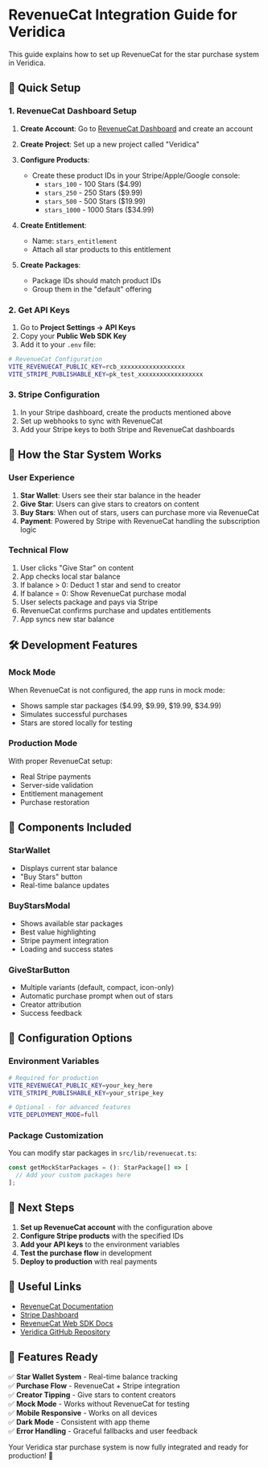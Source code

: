 # RevenueCat Integration Guide for Veridica

This guide explains how to set up RevenueCat for the star purchase system in Veridica.

## 🚀 Quick Setup

### 1. RevenueCat Dashboard Setup

1. **Create Account**: Go to [RevenueCat Dashboard](https://app.revenuecat.com) and create an account
2. **Create Project**: Set up a new project called "Veridica"
3. **Configure Products**:
   - Create these product IDs in your Stripe/Apple/Google console:
     - `stars_100` - 100 Stars ($4.99)
     - `stars_250` - 250 Stars ($9.99) 
     - `stars_500` - 500 Stars ($19.99)
     - `stars_1000` - 1000 Stars ($34.99)

4. **Create Entitlement**:
   - Name: `stars_entitlement`
   - Attach all star products to this entitlement

5. **Create Packages**:
   - Package IDs should match product IDs
   - Group them in the "default" offering

### 2. Get API Keys

1. Go to **Project Settings → API Keys**
2. Copy your **Public Web SDK Key**
3. Add it to your `.env` file:

```bash
# RevenueCat Configuration
VITE_REVENUECAT_PUBLIC_KEY=rcb_xxxxxxxxxxxxxxxxxx
VITE_STRIPE_PUBLISHABLE_KEY=pk_test_xxxxxxxxxxxxxxxxxx
```

### 3. Stripe Configuration

1. In your Stripe dashboard, create the products mentioned above
2. Set up webhooks to sync with RevenueCat
3. Add your Stripe keys to both Stripe and RevenueCat dashboards

## 🌟 How the Star System Works

### User Experience
1. **Star Wallet**: Users see their star balance in the header
2. **Give Star**: Users can give stars to creators on content
3. **Buy Stars**: When out of stars, users can purchase more via RevenueCat
4. **Payment**: Powered by Stripe with RevenueCat handling the subscription logic

### Technical Flow
1. User clicks "Give Star" on content
2. App checks local star balance
3. If balance > 0: Deduct 1 star and send to creator
4. If balance = 0: Show RevenueCat purchase modal
5. User selects package and pays via Stripe
6. RevenueCat confirms purchase and updates entitlements
7. App syncs new star balance

## 🛠️ Development Features

### Mock Mode
When RevenueCat is not configured, the app runs in mock mode:
- Shows sample star packages ($4.99, $9.99, $19.99, $34.99)
- Simulates successful purchases
- Stars are stored locally for testing

### Production Mode
With proper RevenueCat setup:
- Real Stripe payments
- Server-side validation
- Entitlement management
- Purchase restoration

## 📱 Components Included

### StarWallet
- Displays current star balance
- "Buy Stars" button
- Real-time balance updates

### BuyStarsModal
- Shows available star packages
- Best value highlighting
- Stripe payment integration
- Loading and success states

### GiveStarButton
- Multiple variants (default, compact, icon-only)
- Automatic purchase prompt when out of stars
- Creator attribution
- Success feedback

## 🔧 Configuration Options

### Environment Variables
```bash
# Required for production
VITE_REVENUECAT_PUBLIC_KEY=your_key_here
VITE_STRIPE_PUBLISHABLE_KEY=your_stripe_key

# Optional - for advanced features
VITE_DEPLOYMENT_MODE=full
```

### Package Customization
You can modify star packages in `src/lib/revenuecat.ts`:
```typescript
const getMockStarPackages = (): StarPackage[] => [
  // Add your custom packages here
];
```

## 🎯 Next Steps

1. **Set up RevenueCat account** with the configuration above
2. **Configure Stripe products** with the specified IDs
3. **Add your API keys** to the environment variables
4. **Test the purchase flow** in development
5. **Deploy to production** with real payments

## 🔗 Useful Links

- [RevenueCat Documentation](https://docs.revenuecat.com)
- [Stripe Dashboard](https://dashboard.stripe.com)
- [RevenueCat Web SDK Docs](https://docs.revenuecat.com/docs/web)
- [Veridica GitHub Repository](https://github.com/Legend-2727/AuthentiAi)

## 🎉 Features Ready

✅ **Star Wallet System** - Real-time balance tracking  
✅ **Purchase Flow** - RevenueCat + Stripe integration  
✅ **Creator Tipping** - Give stars to content creators  
✅ **Mock Mode** - Works without RevenueCat for testing  
✅ **Mobile Responsive** - Works on all devices  
✅ **Dark Mode** - Consistent with app theme  
✅ **Error Handling** - Graceful fallbacks and user feedback  

Your Veridica star purchase system is now fully integrated and ready for production! 🌟
